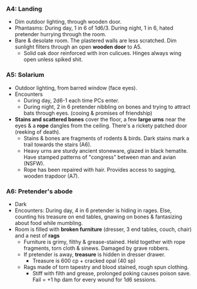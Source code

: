### A4: Landing
- Dim outdoor lighting, through wooden door.
- Phantasms: During day, 1 in 6 of 1d6/3. During night, 1 in 6, hated pretender hurrying through the room.
- Bare & desolate room. The plastered walls are less scratched. Dim sunlight filters through an open **wooden door** to A5.
	- Solid oak door reinforced with iron culicues. Hinges always wing open unless spiked shit.
### A5: Solarium
- Outdoor lighting, from barred window (face eyes).
- Encounters 
	- During day, 2d6-1 each time PCs enter. 
	- During night, 2 in 6 pretender nibbling on bones and trying to attract bats through eyes. (cooing & promises of friendship)
- **Stains and scattered bones** cover the floor, a few **large urns** near the eyes & a **rope** dangles from the ceiling. There's a rickety patched door (reeking of death).
	- Stains & bones are fragments of rodents & birds. Dark stains mark a trail towards the stairs (A6).
	- Heavy urns are sturdy ancient stoneware, glazed in black hematite. Have stamped patterns of "congress" between man and avian (NSFW).
	- Rope has been repaired with hair. Provides access to sagging, wooden trapdoor (A7).
### A6: Pretender's abode
- Dark
- Encounters: During day, 4 in 6 pretender is hiding in rages. Else, counting his treasure on end tables, gnawing on bones & fantasizing about food while mumbling.
- Room is filled with **broken furniture** (dresser, 3 end tables, couch, chair) and a nest of **rags**
	- Furniture is grimy, filthy & grease-stained. Held together with rope fragments, torn cloth & sinews. Damaged by grave robbers.
	- If pretender is away, **treasure** is hidden in dresser drawer.
		- Treasure is 600 cp + cracked opal (40 sp)
	- Rags made of torn tapestry and blood stained, rough spun clothing.
		- Stiff with filth and grease, prolonged poking causes poison save. Fail = +1 hp dam for every wound for 1d6 sessions.
